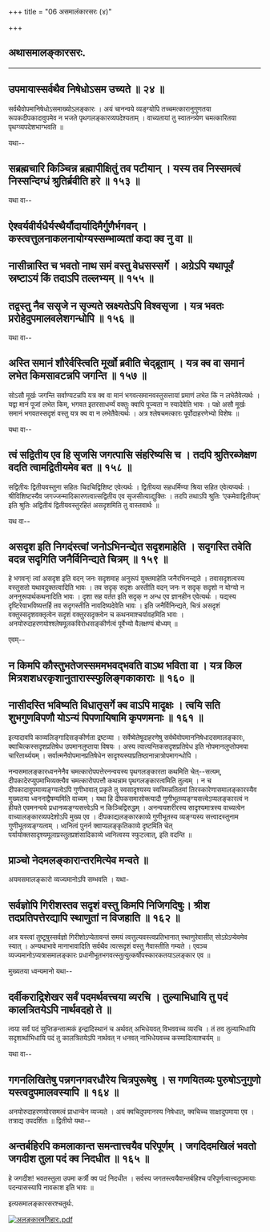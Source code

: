 +++
title = "06 असमालंकारसरः (४)"

+++


## अथासमालङ्कारसरः.

------------------------------------------------------------------------



## उपमायास्सर्वथैव निषेधोऽसम उच्यते ॥ २४ ॥

सर्वथैवोपमानिषेधोऽसमाख्योऽलङ्कारः । अयं चानन्वये व्यङ्ग्योपि
तच्चमत्कारानुगुणतया रूपकदीपकादावुपमेव न भजते पृथगलङ्कारव्यपदेश्यताम् ।
वाच्यतायां तु स्वातन्त्र्येण चमत्कारितया पृथग्व्यपदेशभाग्भवति ॥

यथा--



## सब्रह्मचारि किञ्चिन्न ब्रह्मापीक्षितुं तव पटीयान् । यस्य तव निस्समत्वं निस्सन्दिग्धं श्रुतिर्ब्रवीति हरे ॥ १५३ ॥

यथा वा--



## ऐश्वर्यवीर्यधैर्यस्थैर्यौदार्यादिमैर्गुणैर्भगवन् । कस्त्वत्तुलनाकलनायोग्यस्सम्भाव्यतां कदा क्व नु वा ॥



## नासीन्नास्ति च भवतो नाथ समं वस्तु वेधसस्सर्गे । अग्रेऽपि यथापूर्वं स्रष्टाऽयं किं तदाऽपि तल्लभ्यम् ॥ १५५ ॥



## तद्वस्तु नैव ससृजे न सृज्यते स्रक्ष्यतेऽपि विश्वसृजा । यत्र भवतः प्ररोहेदुपमालवलेशगन्धोपि ॥ १५६ ॥

यथा वा--



## अस्ति समानं शौरेर्वस्त्विति मूर्खो ब्रवीति चेद्ब्रूताम् । यत्र क्व वा समानं लभेत किमसावटन्नपि जगन्ति ॥ १५७ ॥

सोऽसौ मूर्खः जगन्ति सर्वाण्यटन्नपि यत्र क्व वा मानं
भगवत्समानवस्तुसत्तायां प्रमाणं लभेत किं न लभेतैवेत्यर्थः । यद्वा मानं
पूजां लभेत किम्, भगवत इतरसाधर्म्यं वक्तुः क्वापि पूज्यता न स्यादेवेति
भावः । पक्षे असौ मूर्खः समानं भगवतस्सदृशं वस्तु यत्र क्व वा न
लभेतैवेत्यर्थः । अत्र श्लेषचमत्कारः पूर्वोदाहरणेभ्यो विशेषः ॥

यथा वा--



## त्वं सद्वितीय एव हि सृजसि जगत्पासि संहरिष्यसि च । तदपि श्रुतिरब्जेक्षण वदति त्वामद्वितीयमेव बत ॥ १५८ ॥

सद्वितीयः द्वितीयवस्तुना सहितः चिदचिद्विशिष्ट एवेत्यर्थः । द्वितीयया
सहधर्मिण्या श्रिया सहित एवेत्यप्यर्थः । श्रीविशिष्टस्यैव
जगज्जन्मादिकारणत्वात्सद्वितीय एव सृजसीत्याद्युक्तिः । तदपि तथाऽपि
श्रुतिः ‘एकमेवाद्वितीयम्' इति श्रुतिः अद्वितीयं द्वितीयवस्तुरहितं
असदृशमिति तु वास्तवार्थः ॥

यथ वा--



## असदृश इति निगदंस्त्वां जनोऽभिनन्द्येत सदृशमाहेति । सदृगस्ति तवेति वदन्न सदृगिति जनैर्विनिन्द्यते चित्रम् ॥ १५९ ॥

हे भगवन्! त्वां असदृश इति वदन् जनः सदृशमाह अनुरूपं युक्तमाहेति
जनैरभिनन्द्यते । तवासदृशत्वस्य वस्तुसतो यथावदुक्तत्वादिति भावः । तव
सदृक् सदृशः अस्तीति वदन् जनः न सदृक् सदृशो न योग्यो न
अननुरूपार्थकथनादिति भावः । दृशा सह वर्तत इति सदृक् न अन्ध एव ज्ञानहीन
एवेत्यर्थः । यद्यस्य दृष्टिरेवाभविष्यत्तर्हि तव सदृगस्तीति
नावदिष्यदेवेति भावः । इति जनैर्विनिन्द्यते, चित्रं असदृशं
वक्तुस्सदृशवक्तृत्वेन सदृशं वक्तुरसदृक्त्वेन च कथनमाश्चर्यावहमिति भावः ।
अनयोरुदाहरणयोश्श्लेषमूलकविरोधसङ्कीर्णत्वं पूर्वेभ्यो वैलक्षण्यं बोध्यम् ॥

एवम्--



## न किमपि कौस्तुभतेजस्सममभवद्भवति वाऽथ भविता वा । यत्र किल मित्रशशधरकृशानुतारास्स्फुलिङ्गकाकाराः ॥ १६० ॥



## नासीदस्ति भविष्यति विधातृसर्गे क्व वाऽपि मादृक्षः । त्वयि सति शुभगुणविपणौ योऽन्यं पिपणायिषामि कृपणमनाः ॥ १६१ ॥

इत्यादावपि काव्यलिङ्गादिसङ्कीर्णता द्रष्टव्या । सर्वेष्वेतेषूदाहरणेषु
सर्वथैवोपमाननिषेधादसमालङ्कारः, क्वाचित्कस्सदृशप्रतिषेध उपमानलुप्ताया
विषयः । अस्य त्वात्यन्तिकसदृशप्रतिपेध इति नोपमानलुप्तोपमया
चारितार्थ्ययम् । सर्वात्मनैवोपमानप्रतिषेधेन
सादृश्यस्याप्रतिष्ठानान्नात्रोपमागन्धोपि ।

नन्वसमालङ्कारध्वननेनैव चमत्कारोपपत्तेरनन्वयस्य पृथगलङ्कारता कथमिति
चेत्--सत्यम्, दीपकादेरप्युपमाभिव्यक्त्यैव चमत्कारोपपत्तौ कथन्नाम
पृथगलङ्कारत्वमिति तुल्यम् । न च दीपकादावुपमाव्यङ्ग्यत्वेऽपि गुणीभावात्
प्रकृते तु स्वसादृश्यस्य स्वस्मिन्नतितमां तिरस्कारेणासमालङ्कारस्यैव
मुख्यतया ध्वननाद्वैषम्यमिति वाच्यम् । यथा हि दीपकसमासोक्त्यादौ
गुणीभूतव्यङ्ग्यसत्त्वेऽप्यलङ्कारत्वं न हीयते एवमनन्वये
प्रधानव्यङ्ग्यसत्त्वेऽपि न किञ्चिद्विरुद्धम् । अनन्वयशरीरस्य
सादृश्यमात्रस्य वाच्यत्वेन वाच्यालङ्कारव्यपदेशोऽपि मुख्य एव ।
दीपकाद्यलङ्कारकाव्ये गुणीभूतस्य व्यङ्ग्यस्य सत्त्वादस्तुनाम
गुणीभूतव्यङ्ग्यत्वम् । ध्वनित्वं पुनर्न क्वाप्यलङ्कृतिकाव्ये दृष्टमिति
चेत् पर्यायोक्तसादृश्यमूलाप्रस्तुतप्रशंसादिकाव्ये ध्वनित्वस्य
स्फुटत्वात्, इति वदन्ति ॥



## प्राञ्चो नेदमलङ्कारान्तरमित्येव मन्वते ॥

अयमसमालङ्कारो व्यज्यमानोऽपि सम्भवति । यथा-

## सर्वज्ञोपि गिरीशस्तव सदृशं वस्तु किमपि निजिगदिषुः। श्रीश तदप्रतिपत्तेरद्यापि स्थाणुतां न विजहाति ॥ १६२ ॥

अत्र यस्त्वां तुष्टूषुस्सर्वज्ञो गिरीशोऽप्येतावन्तं समयं
त्वत्तुल्यवस्त्वप्रतिभानात् स्थाणुरेवासीत् सोऽग्रेऽप्येवमेव स्यात् ।
अन्यथाभावे मानाभावादिति सर्वथैव त्वत्सदृशं वस्तु नैवास्तीति गम्यते ।
एवञ्च व्यज्यमानोऽप्यत्रासमालङ्कारः
प्रधानीभूतभगवत्स्तुत्युत्कर्षोपस्कारकतयाऽलङ्कार एव ॥

मुख्यतया ध्वन्यमानो यथा--



## दर्वीकराद्रिशेखर सर्वं पदमर्थवत्त्वया व्यरचि । तुल्याभिधायि तु पदं कालत्रितयेऽपि नार्थवदहो ते ॥

त्वया सर्वं पदं सुप्तिङन्तात्मकं इन्द्रादिस्थानं च अर्थवत् अभिधेयवत्
विभववच्च व्यरचि । तं तव तुल्याभिधायि सदृशार्थाभिधायि पदं तु
कालत्रितयेऽपि नार्थवत् न धनवत् नाभिधेयवच्च कस्मादित्याश्चर्यम् ॥

यथा वा--



## गगनलिखितेषु पन्नगनगवरधौरेय चित्रपुरूषेषु । स गणयितव्यः पुरुषोऽनुगुणो यस्त्वदुपमालवस्यापि ॥ १६४ ॥

अनयोरुदाहरणयोरसमत्वं प्राधान्येन व्यज्यते । अयं क्वचिदुपमानस्य
निषेधात्, क्वचिच्च साक्षादुपमाया एव । तत्राद्य उपदर्शितः ॥ द्वितीयो
यथा--



## अन्तर्बहिरपि कमलाकान्त समन्तात्त्वयैव परिपूर्णम् । जगदिदमखिलं भवतो जगदीश तुला पदं क्व निदधीत ॥ १६५ ॥

हे जगदीश! भवतस्तुला उपमा कर्त्री क्व पदं निदधीत । सर्वस्य
जगतस्त्वयैवान्तर्बहिश्च परिपूर्णत्वात्त्वदुपमायाः पदन्यासस्यापि नावकाश
इति भावः ॥

इत्यसमालङ्कारसरश्चतुर्थः.

[![अलङ्कारमणिहारः.pdf](//upload.wikimedia.org/wikisource/sa/thumb/3/3b/%E0%A4%85%E0%A4%B2%E0%A4%99%E0%A5%8D%E0%A4%95%E0%A4%BE%E0%A4%B0%E0%A4%AE%E0%A4%A3%E0%A4%BF%E0%A4%B9%E0%A4%BE%E0%A4%B0%E0%A4%83.pdf/page100-410px-%E0%A4%85%E0%A4%B2%E0%A4%99%E0%A5%8D%E0%A4%95%E0%A4%BE%E0%A4%B0%E0%A4%AE%E0%A4%A3%E0%A4%BF%E0%A4%B9%E0%A4%BE%E0%A4%B0%E0%A4%83.pdf.jpg)](/w/index.php?title=%E0%A4%B8%E0%A4%9E%E0%A5%8D%E0%A4%9A%E0%A4%BF%E0%A4%95%E0%A4%BE:%E0%A4%85%E0%A4%B2%E0%A4%99%E0%A5%8D%E0%A4%95%E0%A4%BE%E0%A4%B0%E0%A4%AE%E0%A4%A3%E0%A4%BF%E0%A4%B9%E0%A4%BE%E0%A4%B0%E0%A4%83.pdf&page=100)

